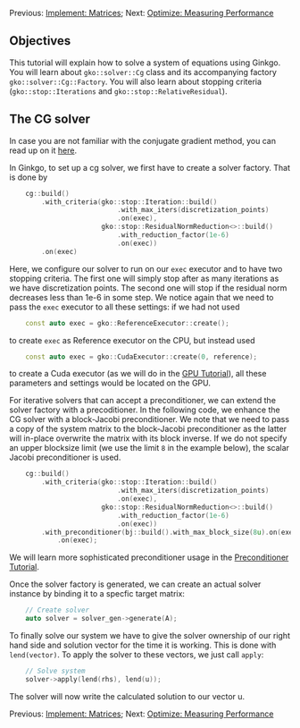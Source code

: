 Previous: [Implement: Matrices](./Tutorial-2:-Implement:-Matrices); Next: [Optimize: Measuring Performance](./Tutorial-4:-Optimize:-Measuring-Performance)

Objectives
----------

This tutorial will explain how to solve a system of equations using Ginkgo. You will learn about `gko::solver::Cg` class and its accompanying factory `gko::solver::Cg::Factory`. You will also learn about stopping criteria (`gko::stop::Iterations` and `gko::stop::RelativeResidual`).

The CG solver
-------------

In case you are not familiar with the conjugate gradient method, you can read up on it [here](https://en.wikipedia.org/wiki/Conjugate_gradient_method).

In Ginkgo, to set up a cg solver, we first have to create a solver factory. That is done by 

```c++
    cg::build()
        .with_criteria(gko::stop::Iteration::build()
                           .with_max_iters(discretization_points)
                           .on(exec),
                       gko::stop::ResidualNormReduction<>::build()
                           .with_reduction_factor(1e-6)
                           .on(exec))
        .on(exec)
```

Here, we configure our solver to run on our `exec` executor and to have two stopping criteria.
The first one will simply stop after as many iterations as we have discretization points. 
The second one will stop if the residual norm decreases less than 1e-6 in some step.
We notice again that we need to pass the `exec` executor to all these settings: 
if we had not used
```c++
    const auto exec = gko::ReferenceExecutor::create();
```
to create `exec` as Reference executor on the CPU, but instead used
```c++
    const auto exec = gko::CudaExecutor::create(0, reference);
```
to create a Cuda executor
(as we will do in the [GPU Tutorial](./Tutorial-8:-Optimize:-Using-GPUs)), 
all these parameters and settings would be located on the GPU.

For iterative solvers that can accept a preconditioner, 
we can extend the solver factory with a precoditioner.
In the following code, we enhance the CG solver with a block-Jacobi preconditioner.
We note that we need to pass a copy of the system matrix to the block-Jacobi preconditioner
as the latter will in-place overwrite the matrix with its block inverse.
If we do not specify an upper blocksize limit (we use the limit `8` in the example below), the scalar Jacobi preconditioner is used.

```c++
    cg::build()
        .with_criteria(gko::stop::Iteration::build()
                           .with_max_iters(discretization_points)
                           .on(exec),
                       gko::stop::ResidualNormReduction<>::build()
                           .with_reduction_factor(1e-6)
                           .on(exec))
        .with_preconditioner(bj::build().with_max_block_size(8u).on(exec))
            .on(exec);
```
We will learn more sophisticated preconditioner usage in the [Preconditioner Tutorial](./Tutorial-7:-Optimize:-Using-a-Preconditioner).

Once the solver factory is generated, we can create an actual solver instance by binding it to a specfic target matrix:

```c++
    // Create solver
    auto solver = solver_gen->generate(A);
```
    

To finally solve our system we have to give the solver ownership of our right hand side and solution vector for the time it is working. This is done with `lend(vector)`. To apply the solver to these vectors, we just call `apply`:

```c++
    // Solve system
    solver->apply(lend(rhs), lend(u));
```

The solver will now write the calculated solution to our vector u.

Previous: [Implement: Matrices](./Tutorial-2:-Implement:-Matrices); Next: [Optimize: Measuring Performance](./Tutorial-4:-Optimize:-Measuring-Performance)
